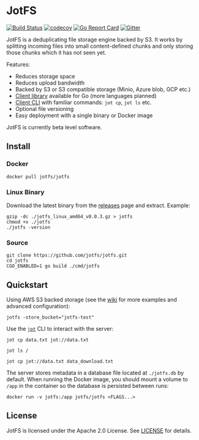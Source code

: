 # JotFS

[![Build Status](https://travis-ci.org/jotfs/jotfs.svg?branch=master)](https://travis-ci.org/jotfs/jotfs) [![codecov](https://codecov.io/gh/jotfs/jotfs/branch/master/graph/badge.svg)](https://codecov.io/gh/jotfs/jotfs) [![Go Report Card](https://goreportcard.com/badge/github.com/jotfs/jotfs)](https://goreportcard.com/report/github.com/jotfs/jotfs) [![Gitter](https://badges.gitter.im/jotfs/community.svg)](https://gitter.im/jotfs/community?utm_source=badge&utm_medium=badge&utm_campaign=pr-badge)

JotFS is a deduplicating file storage engine backed by S3. It works by splitting incoming files into small content-defined chunks and only storing those chunks which it has not seen yet.

Features:

  - Reduces storage space
  - Reduces upload bandwidth
  - Backed by S3 or S3 compatible storage (Minio, Azure blob, GCP etc.)
  - [Client library](https://github.com/jotfs/jot) available for Go (more languages planned)
  - [Client CLI](https://github.com/jotfs/jot) with familiar commands: `jot cp`, `jot ls` etc.
  - Optional file versioning
  - Easy deployment with a single binary or Docker image

JotFS is currently beta level software.

## Install

### Docker
```
docker pull jotfs/jotfs
```

### Linux Binary

Download the latest binary from the [releases](https://github.com/jotfs/jotfs/releases) page and extract. Example:
```
gzip -dc ./jotfs_linux_amd64_v0.0.3.gz > jotfs
chmod +x ./jotfs
./jotfs -version
```

### Source

```
git clone https://github.com/jotfs/jotfs.git
cd jotfs
CGO_ENABLED=1 go build ./cmd/jotfs
```

## Quickstart

Using AWS S3 backed storage (see the [wiki](https://github.com/jotfs/jotfs/wiki) for more examples and advanced configuration):

```
jotfs -store_bucket="jotfs-test"
```

Use the [`jot`](https://github.com/jotfs/jot) CLI to interact with the server:
```
jot cp data.txt jot://data.txt

jot ls /

jot cp jot://data.txt data_download.txt
```

The server stores metadata in a database file located at `./jotfs.db` by default. When running the Docker image, you should mount a volume to `/app` in the container so the database is persisted between runs:
```
docker run -v jotfs:/app jotfs/jotfs <FLAGS...>
```

## License

JotFS is licensed under the Apache 2.0 License. See [LICENSE](./LICENSE) for details.

